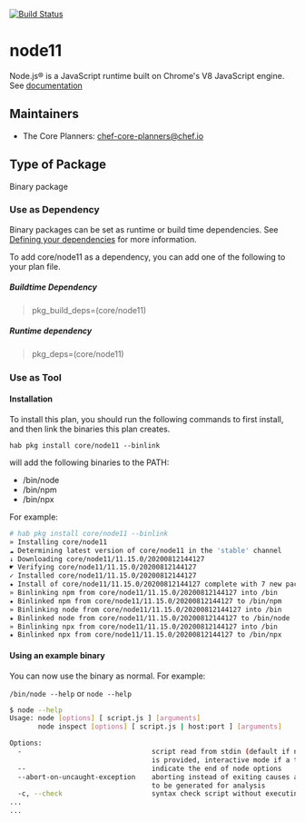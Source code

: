 [![Build Status](https://dev.azure.com/chefcorp-partnerengineering/Chef%20Base%20Plans/_apis/build/status/chef-base-plans.node11?repoName=chef-base-plans&branchName=master)](https://dev.azure.com/chefcorp-partnerengineering/Chef%20Base%20Plans/_build/latest?definitionId=231&repoName=chef-base-plans&branchName=master)

# node11

Node.js® is a JavaScript runtime built on Chrome's V8 JavaScript engine.  See [documentation](https://nodejs.org/en/)

## Maintainers

* The Core Planners: <chef-core-planners@chef.io>

## Type of Package

Binary package

### Use as Dependency

Binary packages can be set as runtime or build time dependencies. See [Defining your dependencies](https://www.habitat.sh/docs/developing-packages/developing-packages/#sts=Define%20Your%20Dependencies) for more information.

To add core/node11 as a dependency, you can add one of the following to your plan file.

##### Buildtime Dependency

> pkg_build_deps=(core/node11)

##### Runtime dependency

> pkg_deps=(core/node11)

### Use as Tool

#### Installation

To install this plan, you should run the following commands to first install, and then link the binaries this plan creates.

``hab pkg install core/node11 --binlink``

will add the following binaries to the PATH:

* /bin/node
* /bin/npm
* /bin/npx

For example:

```bash
# hab pkg install core/node11 --binlink
» Installing core/node11
☁ Determining latest version of core/node11 in the 'stable' channel
↓ Downloading core/node11/11.15.0/20200812144127
☛ Verifying core/node11/11.15.0/20200812144127
✓ Installed core/node11/11.15.0/20200812144127
★ Install of core/node11/11.15.0/20200812144127 complete with 7 new packages installed.
» Binlinking npm from core/node11/11.15.0/20200812144127 into /bin
★ Binlinked npm from core/node11/11.15.0/20200812144127 to /bin/npm
» Binlinking node from core/node11/11.15.0/20200812144127 into /bin
★ Binlinked node from core/node11/11.15.0/20200812144127 to /bin/node
» Binlinking npx from core/node11/11.15.0/20200812144127 into /bin
★ Binlinked npx from core/node11/11.15.0/20200812144127 to /bin/npx
```

#### Using an example binary

You can now use the binary as normal.  For example:

``/bin/node --help`` or ``node --help``

```bash
$ node --help
Usage: node [options] [ script.js ] [arguments]
       node inspect [options] [ script.js | host:port ] [arguments]

Options:
  -                                script read from stdin (default if no file name
                                   is provided, interactive mode if a tty)
  --                               indicate the end of node options
  --abort-on-uncaught-exception    aborting instead of exiting causes a core file
                                   to be generated for analysis
  -c, --check                      syntax check script without executing
...
...
```
